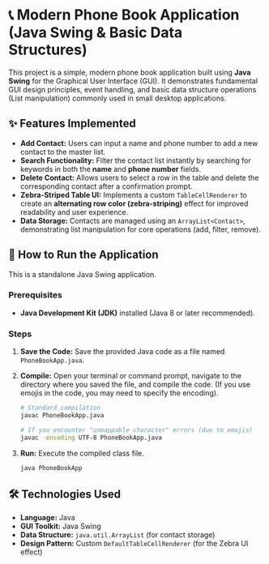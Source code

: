 # 📞 Modern Phone Book Application (Java Swing & Basic Data Structures)

This project is a simple, modern phone book application built using **Java Swing** for the Graphical User Interface (GUI). It demonstrates fundamental GUI design principles, event handling, and basic data structure operations (List manipulation) commonly used in small desktop applications.

## ✨ Features Implemented

* **Add Contact:** Users can input a name and phone number to add a new contact to the master list.
* **Search Functionality:** Filter the contact list instantly by searching for keywords in both the **name** and **phone number** fields.
* **Delete Contact:** Allows users to select a row in the table and delete the corresponding contact after a confirmation prompt.
* **Zebra-Striped Table UI:** Implements a custom `TableCellRenderer` to create an **alternating row color (zebra-striping)** effect for improved readability and user experience.
* **Data Storage:** Contacts are managed using an `ArrayList<Contact>`, demonstrating list manipulation for core operations (add, filter, remove).

## 🚀 How to Run the Application

This is a standalone Java Swing application.

### Prerequisites

* **Java Development Kit (JDK)** installed (Java 8 or later recommended).

### Steps

1.  **Save the Code:** Save the provided Java code as a file named `PhoneBookApp.java`.
2.  **Compile:** Open your terminal or command prompt, navigate to the directory where you saved the file, and compile the code. (If you use emojis in the code, you may need to specify the encoding).

    ```bash
    # Standard compilation
    javac PhoneBookApp.java

    # If you encounter "unmappable character" errors (due to emojis)
    javac -encoding UTF-8 PhoneBookApp.java
    ```
3.  **Run:** Execute the compiled class file.

    ```bash
    java PhoneBookApp
    ```

## 🛠 Technologies Used

* **Language:** Java
* **GUI Toolkit:** Java Swing
* **Data Structure:** `java.util.ArrayList` (for contact storage)
* **Design Pattern:** Custom `DefaultTableCellRenderer` (for the Zebra UI effect)
